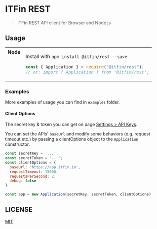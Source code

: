 # ITFin REST

> ITFin REST API client for Browser and Node.js

## Usage

<table>
<tbody valign=top align=left>
<tr><th>
Node
</th><td>

Install with `npm install @itfin/rest --save`

```js
const { Application } = require("@itfin/rest");
// or: import { Application } from '@itfin/rest';
```

</td></tr>
</tbody>
</table>

### Examples

More examples of usage you can find in `examples` folder.

#### Client Options

The secret key & token you can get on page [Settings > API Keys](https://app.itfin.io/settings/api-keys).

You can set the APIs' `baseUrl` and modify some behaviors (e.g. request timeout etc.) by passing a clientOptions object to the `Application` constructor.

```js
const secretKey = '...';
const secretToken = '...';
const clientOptions = {
  baseUrl: 'https://app.itfin.io',
  requestTimeout: 15000,
  requestsPerSecond: 2,
  debug: false
}

const app = new Application(secretKey, secretToken, clientOptions)
```

## LICENSE

[MIT](LICENSE)
